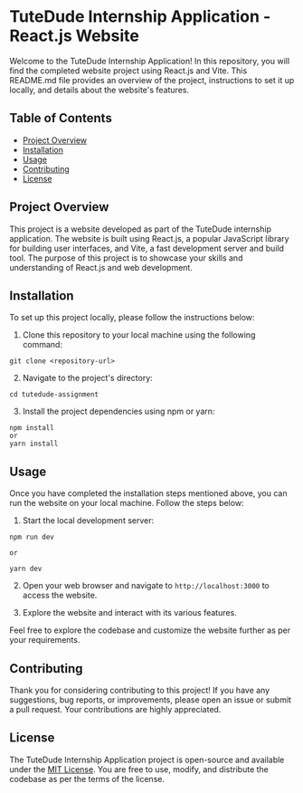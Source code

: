 # TuteDude Internship Application - React.js Website

Welcome to the TuteDude Internship Application! In this repository, you will find the completed website project using React.js and Vite. This README.md file provides an overview of the project, instructions to set it up locally, and details about the website's features.

## Table of Contents

- [Project Overview](#project-overview)
- [Installation](#installation)
- [Usage](#usage)
- [Contributing](#contributing)
- [License](#license)

## Project Overview

This project is a website developed as part of the TuteDude internship application. The website is built using React.js, a popular JavaScript library for building user interfaces, and Vite, a fast development server and build tool. The purpose of this project is to showcase your skills and understanding of React.js and web development.

## Installation

To set up this project locally, please follow the instructions below:

1. Clone this repository to your local machine using the following command:
```
git clone <repository-url>
```
 
2. Navigate to the project's directory:
```
cd tutedude-assignment
```

3. Install the project dependencies using npm or yarn:
```
npm install
or 
yarn install
```

## Usage

Once you have completed the installation steps mentioned above, you can run the website on your local machine. Follow the steps below:

1. Start the local development server:
```
npm run dev

or  

yarn dev
```


2. Open your web browser and navigate to `http://localhost:3000` to access the website.

3. Explore the website and interact with its various features.

Feel free to explore the codebase and customize the website further as per your requirements.

## Contributing

Thank you for considering contributing to this project! If you have any suggestions, bug reports, or improvements, please open an issue or submit a pull request. Your contributions are highly appreciated.

## License

The TuteDude Internship Application project is open-source and available under the [MIT License](LICENSE). You are free to use, modify, and distribute the codebase as per the terms of the license.

